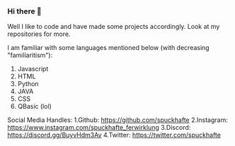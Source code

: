 ### Hi there 👋

Well I like to code and have made some projects accordingly.
Look at my repositories for more.

I am familiar with some languages mentioned below (with decreasing "familiaritism"): 
1. Javascript
2. HTML
3. Python
4. JAVA
5. CSS
6. QBasic (lol)

Social Media Handles:
1.Github: https://github.com/spuckhafte
2.Instagram: https://www.instagram.com/spuckhafte_ferwirklung
3.Discord: https://discord.gg/BuyvHdm3Av
4.Twitter: https://twitter.com/spuckhafte
